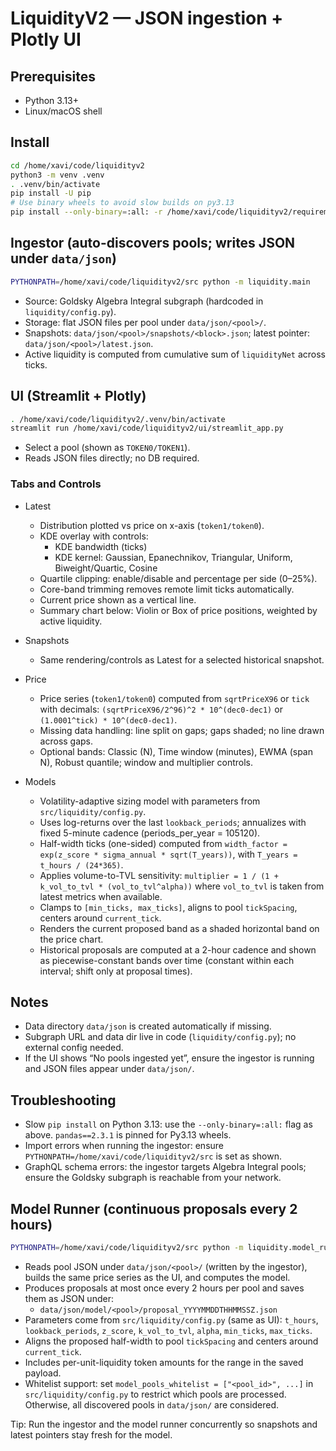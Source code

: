 # LiquidityV2 — JSON ingestion + Plotly UI

## Prerequisites
- Python 3.13+
- Linux/macOS shell

## Install
```bash
cd /home/xavi/code/liquidityv2
python3 -m venv .venv
. .venv/bin/activate
pip install -U pip
# Use binary wheels to avoid slow builds on py3.13
pip install --only-binary=:all: -r /home/xavi/code/liquidityv2/requirements.txt
```

## Ingestor (auto-discovers pools; writes JSON under `data/json`)
```bash
PYTHONPATH=/home/xavi/code/liquidityv2/src python -m liquidity.main
```
- Source: Goldsky Algebra Integral subgraph (hardcoded in `liquidity/config.py`).
- Storage: flat JSON files per pool under `data/json/<pool>/`.
- Snapshots: `data/json/<pool>/snapshots/<block>.json`; latest pointer: `data/json/<pool>/latest.json`.
- Active liquidity is computed from cumulative sum of `liquidityNet` across ticks.

## UI (Streamlit + Plotly)
```bash
. /home/xavi/code/liquidityv2/.venv/bin/activate
streamlit run /home/xavi/code/liquidityv2/ui/streamlit_app.py
```
- Select a pool (shown as `TOKEN0/TOKEN1`).
- Reads JSON files directly; no DB required.

### Tabs and Controls
- Latest
  - Distribution plotted vs price on x-axis (`token1/token0`).
  - KDE overlay with controls:
    - KDE bandwidth (ticks)
    - KDE kernel: Gaussian, Epanechnikov, Triangular, Uniform, Biweight/Quartic, Cosine
  - Quartile clipping: enable/disable and percentage per side (0–25%).
  - Core-band trimming removes remote limit ticks automatically.
  - Current price shown as a vertical line.
  - Summary chart below: Violin or Box of price positions, weighted by active liquidity.
- Snapshots
  - Same rendering/controls as Latest for a selected historical snapshot.
- Price
  - Price series (`token1/token0`) computed from `sqrtPriceX96` or `tick` with decimals: `(sqrtPriceX96/2^96)^2 * 10^(dec0-dec1)` or `(1.0001^tick) * 10^(dec0-dec1)`.
  - Missing data handling: line split on gaps; gaps shaded; no line drawn across gaps.
  - Optional bands: Classic (N), Time window (minutes), EWMA (span N), Robust quantile; window and multiplier controls.

- Models
  - Volatility-adaptive sizing model with parameters from `src/liquidity/config.py`.
  - Uses log-returns over the last `lookback_periods`; annualizes with fixed 5-minute cadence (periods_per_year = 105120).
  - Half-width ticks (one-sided) computed from `width_factor = exp(z_score * sigma_annual * sqrt(T_years))`, with `T_years = t_hours / (24*365)`.
  - Applies volume-to-TVL sensitivity: `multiplier = 1 / (1 + k_vol_to_tvl * (vol_to_tvl^alpha))` where `vol_to_tvl` is taken from latest metrics when available.
  - Clamps to `[min_ticks, max_ticks]`, aligns to pool `tickSpacing`, centers around `current_tick`.
  - Renders the current proposed band as a shaded horizontal band on the price chart.
  - Historical proposals are computed at a 2-hour cadence and shown as piecewise-constant bands over time (constant within each interval; shift only at proposal times).

## Notes
- Data directory `data/json` is created automatically if missing.
- Subgraph URL and data dir live in code (`liquidity/config.py`); no external config needed.
- If the UI shows “No pools ingested yet”, ensure the ingestor is running and JSON files appear under `data/json/`.

## Troubleshooting
- Slow `pip install` on Python 3.13: use the `--only-binary=:all:` flag as above. `pandas==2.3.1` is pinned for Py3.13 wheels.
- Import errors when running the ingestor: ensure `PYTHONPATH=/home/xavi/code/liquidityv2/src` is set as shown.
- GraphQL schema errors: the ingestor targets Algebra Integral pools; ensure the Goldsky subgraph is reachable from your network. 

## Model Runner (continuous proposals every 2 hours)

```bash
PYTHONPATH=/home/xavi/code/liquidityv2/src python -m liquidity.model_runner
```

- Reads pool JSON under `data/json/<pool>/` (written by the ingestor), builds the same price series as the UI, and computes the model.
- Produces proposals at most once every 2 hours per pool and saves them as JSON under:
  - `data/json/model/<pool>/proposal_YYYYMMDDTHHMMSSZ.json`
- Parameters come from `src/liquidity/config.py` (same as UI): `t_hours`, `lookback_periods`, `z_score`, `k_vol_to_tvl`, `alpha`, `min_ticks`, `max_ticks`.
- Aligns the proposed half-width to pool `tickSpacing` and centers around `current_tick`.
- Includes per-unit-liquidity token amounts for the range in the saved payload.
- Whitelist support: set `model_pools_whitelist = ["<pool_id>", ...]` in `src/liquidity/config.py` to restrict which pools are processed. Otherwise, all discovered pools in `data/json/` are considered.

Tip: Run the ingestor and the model runner concurrently so snapshots and latest pointers stay fresh for the model. 